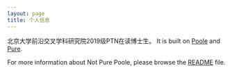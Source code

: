 ```yaml
---
layout: page
title: 个人信息
---
```


北京大学前沿交叉学科研究院2019级PTN在读博士生。 It is built on [Poole](https://github.com/poole/poole) and [Pure](https://purecss.io/).

For more information about Not Pure Poole, please browse the [README](https://github.com/vszhub/not-pure-poole) file.
